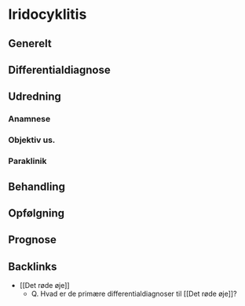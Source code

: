 # Iridocyklitis
## Generelt


## Differentialdiagnose


## Udredning
### Anamnese

### Objektiv us.

### Paraklinik

## Behandling


## Opfølgning


## Prognose


## Backlinks
* [[Det røde øje]]
	* Q. Hvad er de primære differentialdiagnoser til [[Det røde øje]]?

<!-- #anki/tag/med/Ophthalmology #anki/deck/Medicine -->

<!-- {BearID:3684E3B0-1894-4E9D-80A3-EC7354280C2A-3994-0000079C09BD581E} -->

